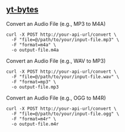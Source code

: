 ## <a href="https://yt-bytes.vercel.app">yt-bytes</a>


 Convert an Audio File (e.g., MP3 to M4A)
```
curl -X POST http://your-api-url/convert \
  -F "file=@/path/to/your/input-file.mp3" \
  -F "format=m4a" \
  -o output-file.m4a
```
 Convert an Audio File (e.g., WAV to MP3)
```
curl -X POST http://your-api-url/convert \
  -F "file=@/path/to/your/input-file.wav" \
  -F "format=mp3" \
  -o output-file.mp3
```
 Convert an Audio File (e.g., OGG to M4R)
```
curl -X POST http://your-api-url/convert \
  -F "file=@/path/to/your/input-file.ogg" \
  -F "format=m4r" \
  -o output-file.m4r

``````
